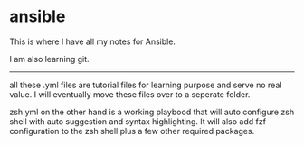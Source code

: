 # ansible

This is where I have all my notes for Ansible.

I am also learning git.

____________________________________________


all these .yml files are tutorial files for learning purpose and serve no real value. I will eventually move these files over to a seperate folder.

zsh.yml on the other hand is a working playbood that will auto configure zsh shell with auto suggestion and syntax highlighting. It will also add fzf configuration to the zsh shell plus a few other required packages.



